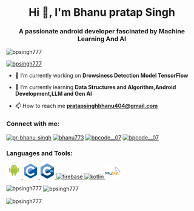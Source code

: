 <h1 align="center">Hi 👋, I'm Bhanu pratap Singh</h1>
<h3 align="center">A passionate android developer fascinated by Machine Learning And AI</h3>

<p align="left"> <img src="https://komarev.com/ghpvc/?username=bpsingh777&label=Profile%20views&color=0e75b6&style=flat" alt="bpsingh777" /> </p>

<p align="left"> <a href="https://github.com/ryo-ma/github-profile-trophy"><img src="https://github-profile-trophy.vercel.app/?username=bpsingh777" alt="bpsingh777" /></a> </p>

- 🔭 I’m currently working on **Drowsiness Detection Model TensorFlow**

- 🌱 I’m currently learning **Data Structures and Algorithm,Android Development,LLM and Gen AI**

- 📫 How to reach me **pratapsinghbhanu404@gmail.com**

<h3 align="left">Connect with me:</h3>
<p align="left">
<a href="https://linkedin.com/in/pr-bhanu-singh" target="blank"><img align="center" src="https://raw.githubusercontent.com/rahuldkjain/github-profile-readme-generator/master/src/images/icons/Social/linked-in-alt.svg" alt="pr-bhanu-singh" height="30" width="40" /></a>
<a href="https://www.codechef.com/users/bhanu773" target="blank"><img align="center" src="https://cdn.jsdelivr.net/npm/simple-icons@3.1.0/icons/codechef.svg" alt="bhanu773" height="30" width="40" /></a>
<a href="https://codeforces.com/profile/bpcode__07" target="blank"><img align="center" src="https://raw.githubusercontent.com/rahuldkjain/github-profile-readme-generator/master/src/images/icons/Social/codeforces.svg" alt="bpcode__07" height="30" width="40" /></a>
<a href="https://www.leetcode.com/bpcode__07" target="blank"><img align="center" src="https://raw.githubusercontent.com/rahuldkjain/github-profile-readme-generator/master/src/images/icons/Social/leet-code.svg" alt="bpcode__07" height="30" width="40" /></a>
</p>

<h3 align="left">Languages and Tools:</h3>
<p align="left"> <a href="https://developer.android.com" target="_blank" rel="noreferrer"> <img src="https://raw.githubusercontent.com/devicons/devicon/master/icons/android/android-original-wordmark.svg" alt="android" width="40" height="40"/> </a> <a href="https://www.cprogramming.com/" target="_blank" rel="noreferrer"> <img src="https://raw.githubusercontent.com/devicons/devicon/master/icons/c/c-original.svg" alt="c" width="40" height="40"/> </a> <a href="https://www.w3schools.com/cpp/" target="_blank" rel="noreferrer"> <img src="https://raw.githubusercontent.com/devicons/devicon/master/icons/cplusplus/cplusplus-original.svg" alt="cplusplus" width="40" height="40"/> </a> <a href="https://firebase.google.com/" target="_blank" rel="noreferrer"> <img src="https://www.vectorlogo.zone/logos/firebase/firebase-icon.svg" alt="firebase" width="40" height="40"/> </a> <a href="https://kotlinlang.org" target="_blank" rel="noreferrer"> <img src="https://www.vectorlogo.zone/logos/kotlinlang/kotlinlang-icon.svg" alt="kotlin" width="40" height="40"/> </a> <a href="https://www.mysql.com/" target="_blank" rel="noreferrer"> <img src="https://raw.githubusercontent.com/devicons/devicon/master/icons/mysql/mysql-original-wordmark.svg" alt="mysql" width="40" height="40"/> </a> </p>

<p><img align="left" src="https://github-readme-stats.vercel.app/api/top-langs?username=bpsingh777&show_icons=true&locale=en&layout=compact" alt="bpsingh777" /></p>

<p>&nbsp;<img align="center" src="https://github-readme-stats.vercel.app/api?username=bpsingh777&show_icons=true&locale=en" alt="bpsingh777" /></p>

<p><img align="center" src="https://github-readme-streak-stats.herokuapp.com/?user=bpsingh777&" alt="bpsingh777" /></p>
